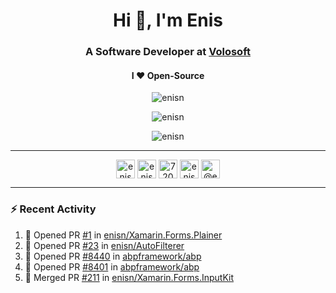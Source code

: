 <h1 align="center">Hi 👋, I'm Enis</h1>
<h3 align="center">A Software Developer at <a href="/volosoft">Volosoft</a></h3>

<h4 align="center"> I ❤ Open-Source</h4>

<p align="center"> <img src="https://komarev.com/ghpvc/?username=enisn" alt="enisn" /> </p>

<p align="center">
<img src="https://github-readme-stats.vercel.app/api/top-langs/?username=enisn&layout=compact" alt="enisn" />
</p>

<p align="center">
<img src="https://github-readme-stats.vercel.app/api?username=enisn&show_icons=true" alt="enisn" />
</p>

<hr />

<p align="center">
<a href="https://dev.to/enisn" target="blank"><img align="center" src="https://cdn.jsdelivr.net/npm/simple-icons@3.0.1/icons/dev-dot-to.svg" alt="enisn" height="30" width="30" /></a>
<a href="https://twitter.com/enisnecipoglu" target="blank"><img align="center" src="https://cdn.jsdelivr.net/npm/simple-icons@3.0.1/icons/twitter.svg" alt="enisnecipoglu" height="30" width="30" /></a>
<a href="https://stackoverflow.com/users/7200126" target="blank"><img align="center" src="https://cdn.jsdelivr.net/npm/simple-icons@3.0.1/icons/stackoverflow.svg" alt="7200126" height="30" width="30" /></a>
<a href="https://instagram.com/enisnecipoglu" target="blank"><img align="center" src="https://cdn.jsdelivr.net/npm/simple-icons@3.0.1/icons/instagram.svg" alt="enisnecipoglu" height="30" width="30" /></a>
<a href="https://medium.com/@enis.necipoglu" target="blank"><img align="center" src="https://cdn.jsdelivr.net/npm/simple-icons@3.0.1/icons/medium.svg" alt="@enis.necipoglu" height="30" width="30" /></a>
</p>

<hr />

### :zap: Recent Activity

<!--START_SECTION:activity-->
1. 💪 Opened PR [#1](https://github.com/enisn/Xamarin.Forms.Plainer/pull/1) in [enisn/Xamarin.Forms.Plainer](https://github.com/enisn/Xamarin.Forms.Plainer)
2. 💪 Opened PR [#23](https://github.com/enisn/AutoFilterer/pull/23) in [enisn/AutoFilterer](https://github.com/enisn/AutoFilterer)
3. 💪 Opened PR [#8440](https://github.com/abpframework/abp/pull/8440) in [abpframework/abp](https://github.com/abpframework/abp)
4. 💪 Opened PR [#8401](https://github.com/abpframework/abp/pull/8401) in [abpframework/abp](https://github.com/abpframework/abp)
5. 🎉 Merged PR [#211](https://github.com/enisn/Xamarin.Forms.InputKit/pull/211) in [enisn/Xamarin.Forms.InputKit](https://github.com/enisn/Xamarin.Forms.InputKit)
<!--END_SECTION:activity-->
